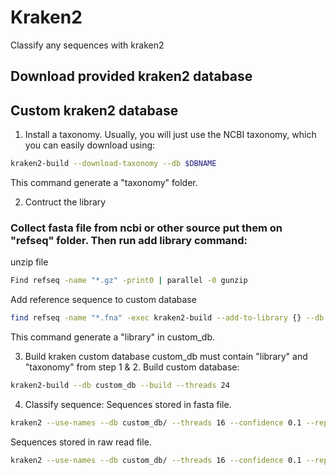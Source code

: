 # Kraken2
Classify any sequences with kraken2
## Download provided kraken2 database
## Custom kraken2 database
1. Install a taxonomy. Usually, you will just use the NCBI taxonomy, which you can easily download using:
```bash
kraken2-build --download-taxonomy --db $DBNAME
```
This command generate a "taxonomy" folder.

2. Contruct the library
### Collect fasta file from ncbi or other source put them on "refseq" folder. Then run add library command:
unzip file
```bash
Find refseq -name "*.gz" -print0 | parallel -0 gunzip
```
Add reference sequence to custom database
```bash
find refseq -name "*.fna" -exec kraken2-build --add-to-library {} --db custom_db \;
```
This command generate a "library" in custom_db.

3. Build kraken custom database
custom_db must contain "library" and "taxonomy" from step 1 & 2.
Build custom database:
```bash
kraken2-build --db custom_db --build --threads 24
```
4. Classify sequence:
Sequences stored in fasta file.
```bash
kraken2 --use-names --db custom_db/ --threads 16 --confidence 0.1 --report repseqs.report rep-seqs.fasta --threads 20 > repseqs.kraken
```
Sequences stored in raw read file.
```bash
kraken2 --use-names --db custom_db/ --threads 16 --confidence 0.1 --report repseqs.report --gzip-compressed read1 read2 --threads 20 > repseqs.kraken
```
